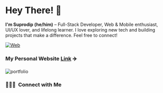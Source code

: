 # Hey There! 👋


**I'm Suprodip (he/him)** – Full-Stack Developer, Web & Mobile enthusiast, UI/UX lover, and lifelong learner. I love exploring new tech and building projects that make a difference. Feel free to connect!

[![Web](https://skillicons.dev/icons?i=react,js,ts,nextjs,redux,scss,tailwind,androidstudio,kotlin,java,figma)](https://skillicons.dev)

### My Personal Website [Link](https://www.supro.dev/) ✈️

![portfolio](https://raw.githubusercontent.com/AnyxByte/PortfolioWebsite/refs/heads/main/public/images/project3.png)

### 👨🏻‍💻 &nbsp;Connect with Me

